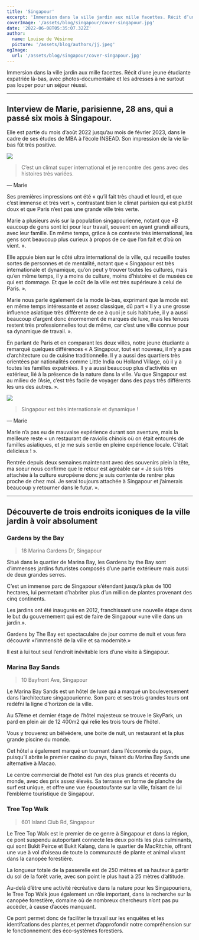 ```yaml
---
title: 'Singapour'
excerpt: 'Immersion dans la ville jardin aux mille facettes. Récit d’une jeune étudiante expatriée là-bas, avec photos-documentaire et les adresses à ne surtout pas louper pour un séjour réussi.'
coverImage: '/assets/blog/singapour/cover-singapour.jpg'
date: '2022-06-08T05:35:07.322Z'
author:
  name: Louise de Vésinne
  picture: '/assets/blog/authors/jj.jpeg'
ogImage:
  url: '/assets/blog/singapour/cover-singapour.jpg'
---
```


Immersion dans la ville jardin aux mille facettes. Récit d’une jeune étudiante expatriée là-bas, avec photos-documentaire et les adresses à ne surtout pas louper pour un séjour réussi.

---

## Interview de Marie, parisienne, 28 ans, qui a passé six mois à Singapour.

Elle est partie du mois d’août 2022 jusqu’au mois de février 2023, dans le cadre de ses études de MBA à l’école INSEAD. Son impression de la vie là-bas fût très positive.

![](/assets/blog/singapour/singapour2.JPG)

> C’est un climat super international et je rencontre des gens avec des histoires très variées.

&mdash; Marie

Ses premières impressions ont été « qu’il fait très chaud et lourd, et que c’est immense et très vert », contrastant bien le climat parisien qui est plutôt doux et que Paris n’est pas une grande ville très verte.

Marie a plusieurs avis sur la population singapourienne, notant que «B eaucoup de gens sont ici pour leur travail, souvent en ayant grandi ailleurs, avec leur famille. En même temps, grâce à ce contexte très international, les gens sont beaucoup plus curieux à propos de ce que l’on fait et d’où on vient. ».

Elle appuie bien sur le côté ultra international de la ville, qui recueille toutes sortes de personnes et de mentalité, notant que « Singapour est très internationale et dynamique, qu’on peut y trouver toutes les cultures, mais qu’en même temps, il y a moins de culture, moins d’histoire et de musées ce qui est dommage. Et que le coût de la ville est très supérieure à celui de Paris. ».

Marie nous parle également de la mode là-bas, exprimant que la mode est en même temps intéressante et assez classique, dû part « Il y a une grosse influence asiatique très différente de ce à quoi je suis habituée, il y a aussi beaucoup d’argent donc énormement de marques de luxe, mais les tenues restent très professionnelles tout de même, car c’est une ville connue pour sa dynamique de travail. ».

En parlant de Paris et en comparant les deux villes, notre jeune étudiante a remarqué quelques différences « A Singapour, tout est nouveau, il n’y a pas d’architecture ou de cuisine traditionnelle. Il y a aussi des quartiers très orientées par nationalités comme Little India ou Holland Village, où il y a toutes les familles expatriées. Il y a aussi beaucoup plus d’activités en extérieur, lié à la présence de la nature dans la ville. Vu que Singapour est au milieu de l’Asie, c’est très facile de voyager dans des pays très différents les uns des autres. ».

![](/assets/blog/singapour/singapour1.JPG)

> Singapour est très internationale et dynamique !

&mdash; Marie

Marie n’a pas eu de mauvaise expérience durant son aventure, mais la meilleure reste « un restaurant de raviolis chinois où on était entourés de familles asiatiques, et je me suis sentie en pleine expérience locale. C’était delicieux ! ».

Rentrée depuis deux semaines maintenant avec des souvenirs plein la tête, ma soeur nous confirme que le retour est agréable car « Je suis très attachée à la culture européene donc je suis contente de rentrer plus proche de chez moi. Je serai toujours attachée à Singapour et j’aimerais beaucoup y retourner dans le futur. ».

---

## Découverte de trois endroits iconiques de la ville jardin à voir absolument

### Gardens by the Bay
> 18 Marina Gardens Dr, Singapour

Situé dans le quartier de Marina Bay, les Gardens by the Bay sont d’immenses jardins futuristes composés d’une partie extérieure mais aussi de deux grandes serres.

C’est un immense parc de Singapour s’étendant jusqu’à plus de 100 hectares, lui permetant d’habriter plus d’un million de plantes provenant des cinq continents.

Les jardins ont été inaugurés en 2012, franchissant une nouvelle étape dans le but du gouvernement qui est de faire de Singapour «une ville dans un jardin.».

Gardens by The Bay est spectaculaire de jour comme de nuit et vous fera découvrir «l’immensité de la ville et sa modernité.»

Il est à lui tout seul l’endroit inévitable lors d’une visite à Singapour.

### Marina Bay Sands
> 10 Bayfront Ave, Singapour

Le Marina Bay Sands est un hôtel de luxe qui a marqué un bouleversement dans l’architecture singapourienne. Son parc et ses trois grandes tours ont redéfni la ligne d’horizon de la ville.

Au 57ème et dernier étage de l’hôtel majesteux se trouve le SkyPark, un pard en plein air de 12 400m2 qui relie les trois tours de l’hôtel.

Vous y trouverez un bélvèdere, une boite de nuit, un restaurant et la plus grande piscine du monde.

Cet hôtel a également marqué un tournant dans l’économie du pays, puisqu’il abrite le premier casino du pays, faisant du Marina Bay Sands une alternative à Macao.

Le centre commercial de l’hôtel est l’un des plus grands et récents du monde, avec des prix assez élevés. Sa terrasse en forme de planche de surf est unique, et offre une vue époustoufante sur la ville, faisant de lui l’emblème touristique de Singapour.

### Tree Top Walk
> 601 Island Club Rd, Singapour

Le Tree Top Walk est le premier de ce genre à Singapour et dans la région, ce pont suspendu autoportant connecte les deux points les plus culminants, qui sont Bukit Peirce et Bukit Kalang, dans le quartier de MacRitchie, offrant une vue à vol d’oiseau de toute la communauté de plante et animal vivant dans la canopée forestière.

La longueur totale de la passerelle est de 250 mètres et sa hauteur à partir du sol de la forêt varie, avec son point le plus haut à 25 mètres d’altitude.

Au-delà d’être une activité récréative dans la nature pour les Singapouriens, le Tree Top Walk joue également un rôle important, dans la recherche sur la canopée forestière, domaine où de nombreux chercheurs n’ont pas pu accèder, à cause d’accès manquant.

Ce pont permet donc de faciliter le travail sur les enquêtes et les identifcations des plantes,et permet d’approfondir notre compréhension sur le fonctionnement des éco-systèmes forestiers.